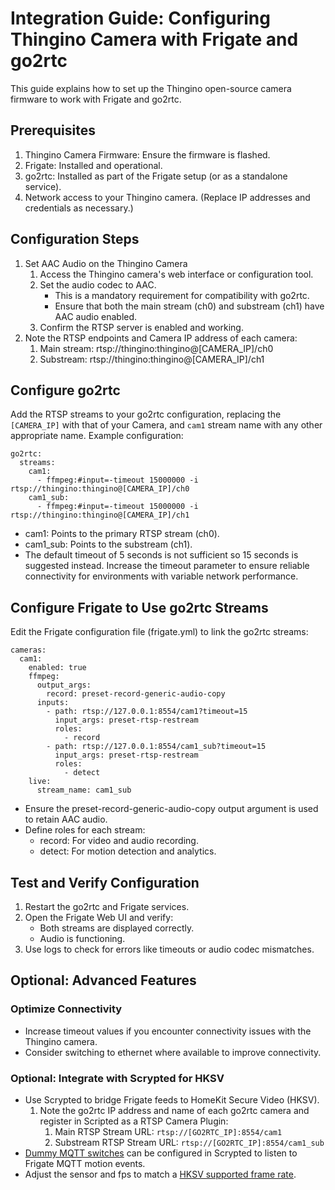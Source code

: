 # Integration Guide: Configuring Thingino Camera with Frigate and go2rtc

This guide explains how to set up the Thingino open-source camera firmware to work with Frigate and go2rtc.

## Prerequisites

1. Thingino Camera Firmware: Ensure the firmware is flashed.
1. Frigate: Installed and operational.
1. go2rtc: Installed as part of the Frigate setup (or as a standalone service).
1. Network access to your Thingino camera. (Replace IP addresses and credentials as necessary.)

## Configuration Steps

1. Set AAC Audio on the Thingino Camera
   1. Access the Thingino camera's web interface or configuration tool.
   1. Set the audio codec to AAC.
      - This is a mandatory requirement for compatibility with go2rtc.
      - Ensure that both the main stream (ch0) and substream (ch1) have AAC audio enabled.
   1. Confirm the RTSP server is enabled and working.
1. Note the RTSP endpoints and Camera IP address of each camera:
   1. Main stream: rtsp://thingino:thingino@[CAMERA_IP]/ch0
   1. Substream: rtsp://thingino:thingino@[CAMERA_IP]/ch1

## Configure go2rtc
Add the RTSP streams to your go2rtc configuration, replacing the `[CAMERA_IP]` with that of your Camera, and `cam1` stream name with any other appropriate name. Example configuration:

```
go2rtc:
  streams:
    cam1:
      - ffmpeg:#input=-timeout 15000000 -i rtsp://thingino:thingino@[CAMERA_IP]/ch0
    cam1_sub:
      - ffmpeg:#input=-timeout 15000000 -i rtsp://thingino:thingino@[CAMERA_IP]/ch1
```

- cam1: Points to the primary RTSP stream (ch0).
- cam1_sub: Points to the substream (ch1).
- The default timeout of 5 seconds is not sufficient so 15 seconds is suggested instead. Increase the timeout parameter to ensure reliable connectivity for environments with variable network performance.

## Configure Frigate to Use go2rtc Streams
Edit the Frigate configuration file (frigate.yml) to link the go2rtc streams:

```
cameras:
  cam1:
    enabled: true
    ffmpeg:
      output_args:
        record: preset-record-generic-audio-copy
      inputs:
        - path: rtsp://127.0.0.1:8554/cam1?timeout=15
          input_args: preset-rtsp-restream
          roles:
            - record
        - path: rtsp://127.0.0.1:8554/cam1_sub?timeout=15
          input_args: preset-rtsp-restream
          roles:
            - detect
    live:
      stream_name: cam1_sub
```

- Ensure the preset-record-generic-audio-copy output argument is used to retain AAC audio.
- Define roles for each stream:
   - record: For video and audio recording.
   - detect: For motion detection and analytics.

## Test and Verify Configuration
1. Restart the go2rtc and Frigate services.
1. Open the Frigate Web UI and verify:
   - Both streams are displayed correctly.
   - Audio is functioning.
1. Use logs to check for errors like timeouts or audio codec mismatches.

## Optional: Advanced Features
### Optimize Connectivity

- Increase timeout values if you encounter connectivity issues with the Thingino camera.
- Consider switching to ethernet where available to improve connectivity.

### Optional: Integrate with Scrypted for HKSV

- Use Scrypted to bridge Frigate feeds to HomeKit Secure Video (HKSV).
   1. Note the go2rtc IP address and name of each go2rtc camera and register in Scripted as a RTSP Camera Plugin:
      1. Main RTSP Stream URL: `rtsp://[GO2RTC_IP]:8554/cam1`
      1. Substream RTSP Stream URL: `rtsp://[GO2RTC_IP]:8554/cam1_sub`
- [Dummy MQTT switches](https://www.reddit.com/r/Scrypted/comments/ycmyyv/how_do_i_add_motion_sensor_trigger_via_mqtt/) can be configured in Scrypted to listen to Frigate MQTT motion events.
- Adjust the sensor and fps to match a [HKSV supported frame rate](https://github.com/Supereg/secure-video-specification).
